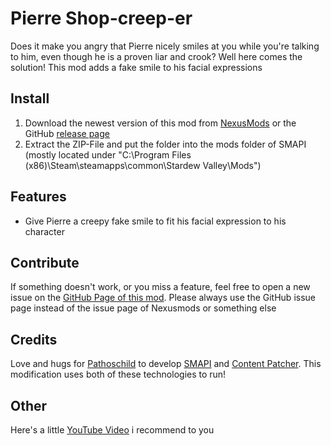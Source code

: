 # Pierre Shop-creep-er

Does it make you angry that Pierre nicely smiles at you while you're talking to him, even though he is a proven liar and crook? Well here comes the solution! This mod adds a fake smile to his facial expressions

## Install

1. Download the newest version of this mod from [NexusMods](https://www.nexusmods.com/users/96969738?tab=user+files) or the GitHub [release page](https://github.com/Nordmole/PierreShopcreeper/releases)
2. Extract the ZIP-File and put the folder into the mods folder of SMAPI (mostly located under "C:\Program Files (x86)\Steam\steamapps\common\Stardew Valley\Mods")

## Features

- Give Pierre a creepy fake smile to fit his facial expression to his character

## Contribute

If something doesn't work, or you miss a feature, feel free to open a new issue on the [GitHub Page of this mod](https://github.com/Nordmole/PierreShopcreeper/issues). Please always use the GitHub issue page instead of the issue page of Nexusmods or something else

## Credits

Love and hugs for [Pathoschild](https://www.nexusmods.com/stardewvalley/users/1552317) to develop [SMAPI](https://www.nexusmods.com/stardewvalley/mods/2400) and [Content Patcher](https://www.nexusmods.com/stardewvalley/mods/1915). This modification uses both of these technologies to run!

## Other

Here's a little [YouTube Video](https://youtu.be/CTJ4P1EmiD4?t=12) i recommend to you